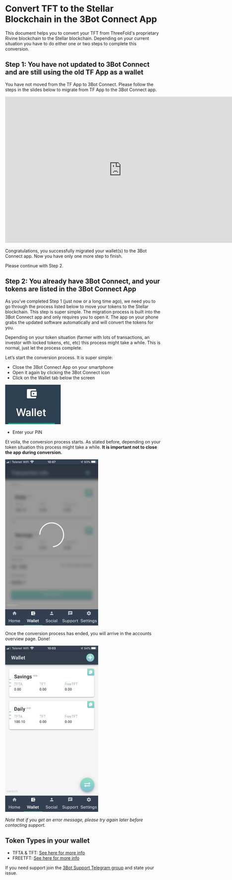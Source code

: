 # Convert TFT to the Stellar Blockchain in the 3Bot Connect App

This document helps you to convert your TFT from ThreeFold's proprietary Rivine blockchain to the Stellar blockchain. Depending on your current situation you have to do either one or two steps to complete this conversion.

## Step 1: You have not updated to 3Bot Connect and are still using the old TF App as a wallet

You have not moved from the TF App to 3Bot Connect. Please follow the steps in the slides below to migrate from TF App to the 3Bot Connect app.

<iframe src="https://docs.google.com/presentation/d/1IwcGyf6SGOsbXWVraU1OzWUX_O5W4nHobkKxkqs1ryg/embed?start=false&loop=false&delayms=10000" frameborder="0" width="750" height="470" allowfullscreen="true" mozallowfullscreen="true" webkitallowfullscreen="true"></iframe>

Congratulations, you successfully migrated your wallet(s) to the 3Bot Connect app. Now you have only one more step to finish. 

Please continue with Step 2.

## Step 2: You already have 3Bot Connect, and your tokens are listed in the 3Bot Connect App

As you've completed Step 1 (just now or a long time ago), we need you to go through the process listed below to move your tokens to the Stellar blockchain. This step is super simple. The migration process is built into the 3Bot Connect app and only requires you to open it. The app on your phone grabs the updated software automatically and will convert the tokens for you. 

Depending on your token situation (farmer with lots of transactions, an investor with locked tokens, etc, etc) this process might take a while. This is normal, just let the process complete.

Let’s start the conversion process. It  is super simple:

- Close the 3Bot Connect App on your smartphone
- Open it again by clicking the 3Bot Connect icon
- Click on the Wallet tab below the screen

![](./img/wallet_icon.jpg)

- Enter your PIN 

Et voila, the conversion process starts. As stated before, depending on your token situation this process might take a while.  **It is important not to close the app during conversion.**

<img src="img/import_wallet_stellar_mainnet.PNG" width="300">

Once the conversion process has ended, you will arrive in the accounts overview page. Done!

<img src="img/accounts_overview_stellar_mainnet.PNG" width="300">

*Note that if you get an error message, please try again later before contacting support.*

## Token Types in your wallet

- TFTA & TFT: [See here for more info](tfta_vs_tft.md)
- FREETFT: [See here for more info](freetft.md)

If you need support join the [3Bot Support Telegram group](https://t.me/tf_3_botsupport) and state your issue.
